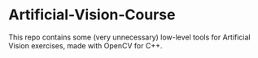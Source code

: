 # Artificial-Vision-Course

This repo contains some (very unnecessary) low-level tools for Artificial Vision exercises, made with OpenCV for C++.
